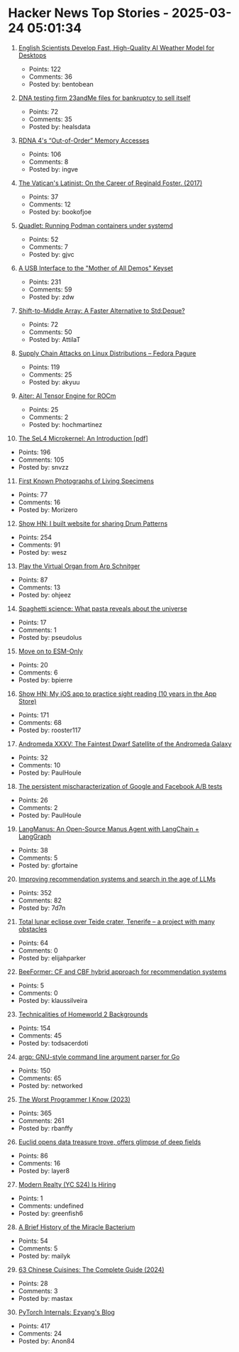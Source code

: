 # Hacker News Top Stories - 2025-03-24 05:01:34

1. [English Scientists Develop Fast, High-Quality AI Weather Model for Desktops](https://www.turing.ac.uk/blog/project-aardvark-reimagining-ai-weather-prediction)
   - Points: 122
   - Comments: 36
   - Posted by: bentobean

2. [DNA testing firm 23andMe files for bankruptcy to sell itself](https://www.reuters.com/business/healthcare-pharmaceuticals/dna-testing-firm-23andme-files-chapter-11-bankruptcy-sell-itself-2025-03-24/)
   - Points: 72
   - Comments: 35
   - Posted by: healsdata

3. [RDNA 4's “Out-of-Order” Memory Accesses](https://chipsandcheese.com/p/rdna-4s-out-of-order-memory-accesses)
   - Points: 106
   - Comments: 8
   - Posted by: ingve

4. [The Vatican's Latinist: On the Career of Reginald Foster. (2017)](https://newcriterion.com/article/the-vaticans-latinist/)
   - Points: 37
   - Comments: 12
   - Posted by: bookofjoe

5. [Quadlet: Running Podman containers under systemd](https://mo8it.com/blog/quadlet/)
   - Points: 52
   - Comments: 7
   - Posted by: gjvc

6. [A USB Interface to the "Mother of All Demos" Keyset](https://www.righto.com/2025/03/mother-of-all-demos-usb-keyset-interface.html)
   - Points: 231
   - Comments: 59
   - Posted by: zdw

7. [Shift-to-Middle Array: A Faster Alternative to Std:Deque?](https://github.com/attilatorda/Shift-To-Middle_Array)
   - Points: 72
   - Comments: 50
   - Posted by: AttilaT

8. [Supply Chain Attacks on Linux Distributions – Fedora Pagure](https://fenrisk.com/pagure)
   - Points: 119
   - Comments: 25
   - Posted by: akyuu

9. [Aiter: AI Tensor Engine for ROCm](https://rocm.blogs.amd.com/software-tools-optimization/aiter:-ai-tensor-engine-for-rocm™/README.html)
   - Points: 25
   - Comments: 2
   - Posted by: hochmartinez

10. [The SeL4 Microkernel: An Introduction [pdf]](https://sel4.systems/About/seL4-whitepaper.pdf)
   - Points: 196
   - Comments: 105
   - Posted by: snvzz

11. [First Known Photographs of Living Specimens](https://www.inaturalist.org/projects/first-known-photographs-of-living-specimens)
   - Points: 77
   - Comments: 16
   - Posted by: Morizero

12. [Show HN: I built website for sharing Drum Patterns](http://drumpatterns.onether.com)
   - Points: 254
   - Comments: 91
   - Posted by: wesz

13. [Play the Virtual Organ from Arp Schnitger](https://www.orgelstadt-hamburg.de/play-arp/)
   - Points: 87
   - Comments: 13
   - Posted by: ohjeez

14. [Spaghetti science: What pasta reveals about the universe](https://www.bbc.com/future/article/20250319-spaghetti-science-what-pasta-reveals-about-the-universe)
   - Points: 17
   - Comments: 1
   - Posted by: pseudolus

15. [Move on to ESM-Only](https://antfu.me/posts/move-on-to-esm-only)
   - Points: 20
   - Comments: 6
   - Posted by: bpierre

16. [Show HN: My iOS app to practice sight reading (10 years in the App Store)](https://apps.apple.com/us/app/notes-sight-reading-trainer/id874386416)
   - Points: 171
   - Comments: 68
   - Posted by: rooster117

17. [Andromeda XXXV: The Faintest Dwarf Satellite of the Andromeda Galaxy](https://iopscience.iop.org/article/10.3847/2041-8213/adb433)
   - Points: 32
   - Comments: 10
   - Posted by: PaulHoule

18. [The persistent mischaracterization of Google and Facebook A/B tests](https://www.sciencedirect.com/science/article/pii/S0167811624001149)
   - Points: 26
   - Comments: 2
   - Posted by: PaulHoule

19. [LangManus: An Open-Source Manus Agent with LangChain + LangGraph](https://github.com/langmanus/langmanus)
   - Points: 38
   - Comments: 5
   - Posted by: gfortaine

20. [Improving recommendation systems and search in the age of LLMs](https://eugeneyan.com/writing/recsys-llm/)
   - Points: 352
   - Comments: 82
   - Posted by: 7d7n

21. [Total lunar eclipse over Teide crater, Tenerife – a project with many obstacles](https://lrtimelapse.com/news/total-lunar-eclipse-over-teide-crater-tenerife/)
   - Points: 64
   - Comments: 0
   - Posted by: elijahparker

22. [BeeFormer: CF and CBF hybrid approach for recommendation systems](https://github.com/recombee/beeformer)
   - Points: 5
   - Comments: 0
   - Posted by: klaussilveira

23. [Technicalities of Homeworld 2 Backgrounds](https://simonschreibt.de/gat/homeworld-2-backgrounds/)
   - Points: 154
   - Comments: 45
   - Posted by: todsacerdoti

24. [argp: GNU-style command line argument parser for Go](https://github.com/tdewolff/argp)
   - Points: 150
   - Comments: 65
   - Posted by: networked

25. [The Worst Programmer I Know (2023)](https://dannorth.net/the-worst-programmer/)
   - Points: 365
   - Comments: 261
   - Posted by: rbanffy

26. [Euclid opens data treasure trove, offers glimpse of deep fields](https://www.esa.int/Science_Exploration/Space_Science/Euclid/Euclid_opens_data_treasure_trove_offers_glimpse_of_deep_fields)
   - Points: 86
   - Comments: 16
   - Posted by: layer8

27. [Modern Realty (YC S24) Is Hiring](https://www.workatastartup.com/jobs/66546)
   - Points: 1
   - Comments: undefined
   - Posted by: greenfish6

28. [A Brief History of the Miracle Bacterium](https://www.asimov.press/p/miracle-bacterium)
   - Points: 54
   - Comments: 5
   - Posted by: mailyk

29. [63 Chinese Cuisines: The Complete Guide (2024)](https://chinesecookingdemystified.substack.com/p/63-chinese-cuisines-the-complete)
   - Points: 28
   - Comments: 3
   - Posted by: mastax

30. [PyTorch Internals: Ezyang's Blog](https://blog.ezyang.com/2019/05/pytorch-internals/)
   - Points: 417
   - Comments: 24
   - Posted by: Anon84

